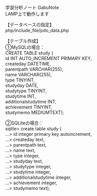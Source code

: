 学習分析ノート GabuNote<br>
LAMP上で動作します

【データベースの指定】<br>
php/include_file/pdo_data.php

【テーブル作成】<br>
①MySQLの場合：<br>
CREATE TABLE study (<br>
id INT AUTO_INCREMENT PRIMARY KEY,<br>
createday DATETIME,<br>
parentpath VARCHAR(255),<br>
name VARCHAR(255),<br>
type TINYINT,<br>
studyday DATE,<br>
studytype TINYINT,<br>
studytime INT,<br>
additionalstudytime INT,<br>
achievement TINYINT,<br>
studymemo MEDIUMTEXT);<br>

②SQLiteの場合：<br>
sqlite> create table study (<br>
   ...> id integer primary key autoincrement,<br>
   ...> createday text,<br>
   ...> parentpath text,<br>
   ...> name text,<br>
   ...> type integer,<br>
   ...> studyday text,<br>
   ...> studytype integer,<br>
   ...> studytime integer,<br>
   ...> additionalstudytime integer,<br>
   ...> achievement integer,<br>
   ...> studymemo text);